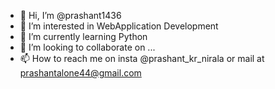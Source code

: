 - 👋 Hi, I’m @prashant1436
- 👀 I’m interested in WebApplication Development
- 🌱 I’m currently learning Python
- 💞️ I’m looking to collaborate on ...
- 📫 How to reach me on insta @prashant_kr_nirala or mail at prashantalone44@gmail.com

<!---
prashant1436/prashant1436 is a ✨ special ✨ repository because its `README.md` (this file) appears on your GitHub profile.
You can click the Preview link to take a look at your changes.
--->
